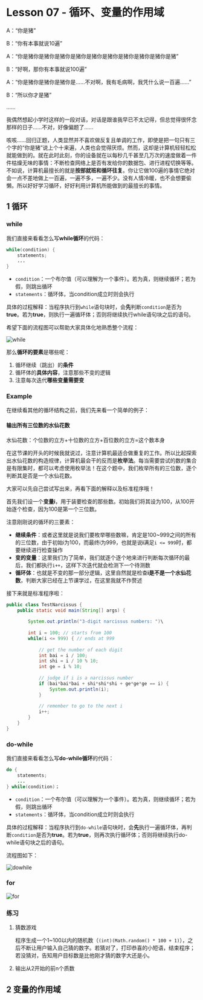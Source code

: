 # Lesson 07 - 循环、变量的作用域

A：“你是猪”

B：“你有本事就说10遍”

A：“你是猪你是猪你是猪你是猪你是猪你是猪你是猪你是猪你是猪你是猪”

B：“好啊，那你有本事就说100遍”

A：“你是猪你是猪你是猪你是……不对啊，我有毛病啊，我凭什么说一百遍……”

B：“所以你才是猪”

……

我偶然想起小学时这样的一段对话，对话是跟谁我早已不太记得，但总觉得很怀念那样的日子……不对，好像偏题了……

咳咳……回归正题，人类显然并不喜欢做反复且单调的工作，即使是把一句只有三个字的“你是猪”说上个十来遍，人类也会觉得厌烦。然而，这却是计算机轻轻松松就能做到的。就在此时此刻，你的设备就在以每秒几千甚至几万次的速度做着一件件枯燥无味的事情：不断检查网络上是否有发给你的数据包、进行进程切换等等。不如说，计算机最擅长的就是**按部就班和循环往复**。你让它做100遍的事情它绝对会一点不差地做上一百遍，一遍不多，一遍不少。没有人情冷暖，也不会想要偷懒。所以好好学习循环，好好利用计算机所能做到的最擅长的事情。



## 1 循环

### while

我们直接来看看怎么写**while循环**的代码：

```java
while(condition) {
    statements;
    ...
}
```

- `condition`：一个布尔值（可以理解为一个事件）。若为真，则继续循环；若为假，则跳出循环
- `statements`：循环体，当condition成立时则会执行

具体的过程解释：当程序执行到`while`语句块时，会**先**判断`condition`是否为**true**。若为**true**，则执行一遍循环体；否则将继续执行while语句块之后的语句。

希望下面的流程图可以帮助大家具体化地熟悉整个流程：

![while](./while.png)

那么**循环的要素**是哪些呢：

1. 循环继续（跳出）的**条件**
2. 循环体的**具体内容**，注意那些不变的逻辑
3. 注意每次迭代**哪些变量需要变**



### Example

在继续看其他的循环结构之前，我们先来看一个简单的例子：

#### 输出所有三位数的水仙花数

水仙花数：个位数的立方+十位数的立方+百位数的立方=这个数本身

在这节课的开头的时候我就说过，注意计算机最适合做重复的工作。所以比起探索出水仙花数的构造规律，计算机最会干的反而是**枚举法**。每当需要尝试的数的集合是有限集时，都可以考虑使用枚举法！在这个题中，我们枚举所有的三位数，逐个判断其是否是一个水仙花数。



大家可以先自己尝试写出来，再看下面的解释以及标准程序哦！



首先我们设一个**变量i**，用于装要检查的那些数。初始我们将其设为100，从100开始逐个检查，因为100是第一个三位数。

注意刚刚说的循环的三要素：

- **继续条件**：或者这里就是说我们要枚举哪些数嘛，肯定是100~999之间的所有的三位数，由于初始i为100，而最终i为999，也就是说**i**满足`i <= 999`时，都要继续进行检查操作
- **变的变量**：这里我们为了简单，我们就逐个逐个地来进行判断每次循环的最后，我们都执行`i++`，这样下次迭代就会检测下一个待测数
- **循环体**：也就是不变的那一部分逻辑，这里自然就是检查**i是不是一个水仙花数**，判断大家已经在上节课学过，在这里我就不作赘述

接下来就是标准程序啦：

```java
public class TestNarcissus {
    public static void main(String[] args) {
        
        System.out.println("3-digit narcissus numbers: ")\
            
        int i = 100; // starts from 100
        while(i <= 999) { // ends at 999
            
            // get the number of each digit
            int bai = i / 100;
            int shi = i / 10 % 10;
            int ge = i % 10;
            
            // judge if i is a narcissus number
            if (bai*bai*bai + shi*shi*shi + ge*ge*ge == i) {
                System.out.println(i);
            }
            
            // remember to go to the next i
            i++;
        }
    }
}
```



### do-while

我们直接来看看怎么写**do-while循环**的代码：

```java
do {
    statements;
    ...
} while(condition)；
```

- `condition`：一个布尔值（可以理解为一个事件）。若为真，则继续循环；若为假，则跳出循环
- `statements`：循环体，当condition成立时则会执行

具体的过程解释：当程序执行到`do-while`语句块时，会**先**执行一遍循环体，再判断`condition`是否为**true**。若为**true**，则再次执行循环体；否则将继续执行do-while语句块之后的语句。

流程图如下：

![dowhile](./dowhile.png)



### for



![for](./for.png)



### 练习

1. 猜数游戏

   程序生成一个1~100以内的随机数（`(int)(Math.random() * 100 + 1)`），之后不断让用户输入自己猜的数字。若猜对了，打印恭喜的小短语，结束程序；若没猜对，告知用户目标数是比他刚才猜的数字大还是小。

2. 输出从2开始的前n个质数



## 2 变量的作用域

